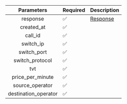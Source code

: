|      Parameters      | Required           | Description             |
|:--------------------:|--------------------|-------------------------|
|       response       | :white_check_mark: | [Response](Response.md) |
|      created_at      | :white_check_mark: |                         |
|       call_id        | :white_check_mark: |                         |
|      switch_ip       | :white_check_mark: |                         |
|     switch_port      | :white_check_mark: |                         |
|   switch_protocol    | :white_check_mark: |                         |
|         tvt          | :white_check_mark: |                         |
|   price_per_minute   | :white_check_mark: |                         |
|   source_operator    | :white_check_mark: |                         |
| destination_operator | :white_check_mark: |                         |